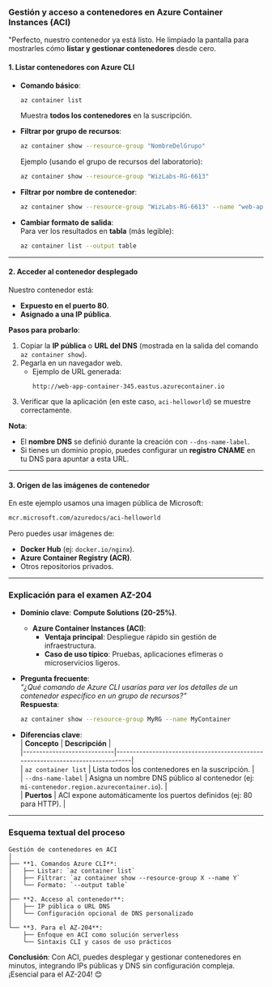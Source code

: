 ### Gestión y acceso a contenedores en Azure Container Instances (ACI)  

"Perfecto, nuestro contenedor ya está listo. He limpiado la pantalla para mostrarles cómo **listar y gestionar contenedores** desde cero.  

#### **1. Listar contenedores con Azure CLI**  
- **Comando básico**:  
  ```bash
  az container list
  ```  
  Muestra **todos los contenedores** en la suscripción.  

- **Filtrar por grupo de recursos**:  
  ```bash
  az container show --resource-group "NombreDelGrupo"
  ```  
  Ejemplo (usando el grupo de recursos del laboratorio):  
  ```bash
  az container show --resource-group "WizLabs-RG-6613"
  ```  

- **Filtrar por nombre de contenedor**:  
  ```bash
  az container show --resource-group "WizLabs-RG-6613" --name "web-app-container-345"
  ```  

- **Cambiar formato de salida**:  
  Para ver los resultados en **tabla** (más legible):  
  ```bash
  az container list --output table
  ```  

---

#### **2. Acceder al contenedor desplegado**  
Nuestro contenedor está:  
- **Expuesto en el puerto 80**.  
- **Asignado a una IP pública**.  

**Pasos para probarlo**:  
1. Copiar la **IP pública** o **URL del DNS** (mostrada en la salida del comando `az container show`).  
2. Pegarla en un navegador web.  
   - Ejemplo de URL generada:  
     ```
     http://web-app-container-345.eastus.azurecontainer.io
     ```  
3. Verificar que la aplicación (en este caso, `aci-helloworld`) se muestre correctamente.  

**Nota**:  
- El **nombre DNS** se definió durante la creación con `--dns-name-label`.  
- Si tienes un dominio propio, puedes configurar un **registro CNAME** en tu DNS para apuntar a esta URL.  

---

#### **3. Origen de las imágenes de contenedor**  
En este ejemplo usamos una imagen pública de Microsoft:  
```bash
mcr.microsoft.com/azuredocs/aci-helloworld
```  
Pero puedes usar imágenes de:  
- **Docker Hub** (ej: `docker.io/nginx`).  
- **Azure Container Registry (ACR)**.  
- Otros repositorios privados.  

---

### **Explicación para el examen AZ-204**  
- **Dominio clave**: **Compute Solutions (20-25%)**.  
  - **Azure Container Instances (ACI)**:  
    - **Ventaja principal**: Despliegue rápido sin gestión de infraestructura.  
    - **Caso de uso típico**: Pruebas, aplicaciones efímeras o microservicios ligeros.  

- **Pregunta frecuente**:  
  *"¿Qué comando de Azure CLI usarías para ver los detalles de un contenedor específico en un grupo de recursos?"*  
  **Respuesta**:  
  ```bash
  az container show --resource-group MyRG --name MyContainer
  ```  

- **Diferencias clave**:  
  | **Concepto**               | **Descripción**                                                                 |  
  |----------------------------|-------------------------------------------------------------------------------|  
  | `az container list`        | Lista todos los contenedores en la suscripción.                               |  
  | `--dns-name-label`         | Asigna un nombre DNS público al contenedor (ej: `mi-contenedor.region.azurecontainer.io`). |  
  | **Puertos**                | ACI expone automáticamente los puertos definidos (ej: 80 para HTTP).          |  

---

### **Esquema textual del proceso**  
```
Gestión de contenedores en ACI  
│  
├── **1. Comandos Azure CLI**:  
│   ├── Listar: `az container list`  
│   ├── Filtrar: `az container show --resource-group X --name Y`  
│   └── Formato: `--output table`  
│  
├── **2. Acceso al contenedor**:  
│   ├── IP pública o URL DNS  
│   └── Configuración opcional de DNS personalizado  
│  
└── **3. Para el AZ-204**:  
    ├── Enfoque en ACI como solución serverless  
    └── Sintaxis CLI y casos de uso prácticos  
```  

**Conclusión**: Con ACI, puedes desplegar y gestionar contenedores en minutos, integrando IPs públicas y DNS sin configuración compleja. ¡Esencial para el AZ-204! 😊  
